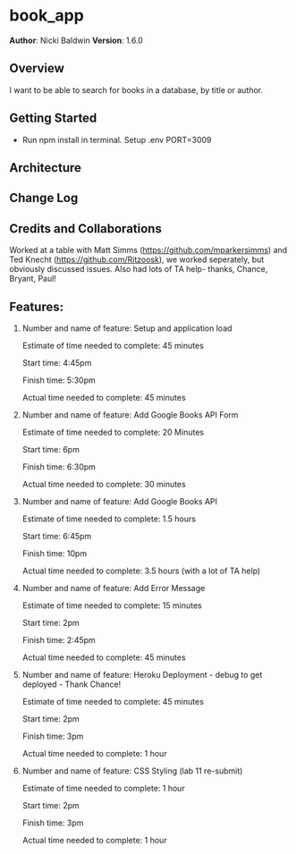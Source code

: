 # book_app

**Author**: Nicki Baldwin
**Version**: 1.6.0

## Overview
I want to be able to search for books in a database, by title or author.


## Getting Started
- Run npm install in terminal.
Setup .env PORT=3009

<!-- What are the steps that a user must take in order to build this app on their own machine and get it running? -->

## Architecture
<!-- Provide a detailed description of the application design. What technologies (languages, libraries, etc) you're using, and any other relevant design information. -->

## Change Log
<!-- Use this area to document the iterative changes made to your application as each feature is successfully implemented. Use time stamps. Here's an examples:

01-01-2001 4:59pm - Application now has a fully-functional express server, with GET and POST routes for the book resource.
-->
## Credits and Collaborations
Worked at a table with Matt Simms (https://github.com/mparkersimms) and Ted Knecht (https://github.com/Ritzoosk), we worked seperately, but obviously discussed issues.
Also had lots of TA help- thanks, Chance, Bryant, Paul!

## Features:
1. Number and name of feature: Setup and application load

    Estimate of time needed to complete: 45 minutes

    Start time: 4:45pm

    Finish time: 5:30pm

    Actual time needed to complete: 45 minutes

2. Number and name of feature: Add Google Books API Form

    Estimate of time needed to complete: 20 Minutes

    Start time: 6pm

    Finish time: 6:30pm

    Actual time needed to complete: 30 minutes

3. Number and name of feature: Add Google Books API

    Estimate of time needed to complete: 1.5 hours

    Start time: 6:45pm

    Finish time: 10pm

    Actual time needed to complete: 3.5 hours (with a lot of TA help)

4. Number and name of feature: Add Error Message

    Estimate of time needed to complete: 15 minutes

    Start time: 2pm

    Finish time: 2:45pm

    Actual time needed to complete: 45 minutes

5. Number and name of feature: Heroku Deployment - debug to get deployed - Thank Chance!

    Estimate of time needed to complete: 45 minutes

    Start time: 2pm

    Finish time: 3pm

    Actual time needed to complete: 1 hour

6. Number and name of feature: CSS Styling (lab 11 re-submit)

    Estimate of time needed to complete: 1 hour

    Start time: 2pm

    Finish time: 3pm

    Actual time needed to complete: 1 hour